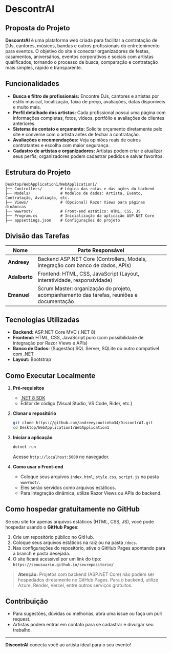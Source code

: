 # DescontrAI

## Proposta do Projeto

**DescontrAI** é uma plataforma web criada para facilitar a contratação de DJs, cantores, músicos, bandas e outros profissionais do entretenimento para eventos. O objetivo do site é conectar organizadores de festas, casamentos, aniversários, eventos corporativos e sociais com artistas qualificados, tornando o processo de busca, comparação e contratação mais simples, rápido e transparente.

## Funcionalidades

- **Busca e filtro de profissionais:** Encontre DJs, cantores e artistas por estilo musical, localização, faixa de preço, avaliações, datas disponíveis e muito mais.
- **Perfil detalhado dos artistas:** Cada profissional possui uma página com informações completas, fotos, vídeos, portfólio e avaliações de clientes anteriores.
- **Sistema de contato e orçamento:** Solicite orçamento diretamente pelo site e converse com o artista antes de fechar a contratação.
- **Avaliações e recomendações:** Veja opiniões reais de outros contratantes e escolha com maior segurança.
- **Cadastro de artistas e organizadores:** Artistas podem criar e atualizar seus perfis; organizadores podem cadastrar pedidos e salvar favoritos.

## Estrutura do Projeto

```
Desktop/WebApplication1/WebApplication1/
├── Controllers/        # Lógica das rotas e das ações do backend
├── Models/             # Modelos de dados: Artista, Evento, Contratação, Avaliação, etc.
├── Views/              # (Opcional) Razor Views para páginas dinâmicas
├── wwwroot/            # Front-end estático: HTML, CSS, JS
├── Program.cs          # Inicialização da aplicação ASP.NET Core
├── appsettings.json    # Configurações do projeto
```

## Divisão das Tarefas

| Nome         | Parte Responsável                                              |
|--------------|---------------------------------------------------------------|
| **Andreey**  | Backend ASP.NET Core (Controllers, Models, integração com banco de dados, APIs) |
| **Adalberto**| Frontend: HTML, CSS, JavaScript (Layout, interatividade, responsividade) |
| **Emanuel**  | Scrum Master: organização do projeto, acompanhamento das tarefas, reuniões e documentação |

## Tecnologias Utilizadas

- **Backend:** ASP.NET Core MVC (.NET 8)
- **Frontend:** HTML, CSS, JavaScript puro (com possibilidade de integração por Razor Views e APIs)
- **Banco de Dados:** (Sugestão) SQL Server, SQLite ou outro compatível com .NET
- **Layout:** Bootstrap

## Como Executar Localmente

1. **Pré-requisitos**
    - [.NET 8 SDK](https://dotnet.microsoft.com/en-us/download/dotnet/8.0)
    - Editor de código (Visual Studio, VS Code, Rider, etc.)

2. **Clonar o repositório**
    ```sh
    git clone https://github.com/andreeycoutinho34/DiscontrAI.git
    cd Desktop/WebApplication1/WebApplication1
    ```

3. **Iniciar a aplicação**
    ```sh
    dotnet run
    ```
    Acesse `http://localhost:5000` no navegador.

4. **Como usar o Front-end**
    - Coloque seus arquivos `index.html`, `style.css`, `script.js` na pasta `wwwroot/`.
    - Eles serão servidos como arquivos estáticos.  
    - Para integração dinâmica, utilize Razor Views ou APIs do backend.

## Como hospedar gratuitamente no GitHub

Se seu site for apenas arquivos estáticos (HTML, CSS, JS), você pode hospedar usando o **GitHub Pages**:
1. Crie um repositório público no GitHub.
2. Coloque seus arquivos estáticos na raiz ou na pasta `/docs`.
3. Nas configurações do repositório, ative o GitHub Pages apontando para a branch e pasta desejada.
4. O site ficará acessível por um link do tipo: `https://seuusuario.github.io/seurepositorio/`

> **Atenção:** Projetos com backend (ASP.NET Core) não podem ser hospedados diretamente no GitHub Pages. Para o backend, utilize Azure, Render, Vercel, entre outros serviços gratuitos.

## Contribuição

- Para sugestões, dúvidas ou melhorias, abra uma issue ou faça um pull request.
- Artistas podem entrar em contato para se cadastrar e divulgar seu trabalho.

---

**DiscontrAI** conecta você ao artista ideal para o seu evento!
